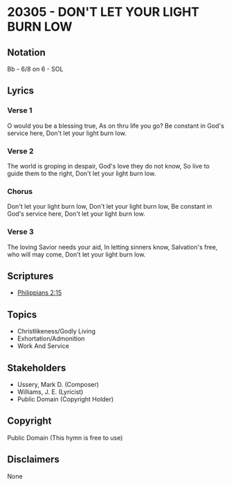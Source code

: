 # 20305 - DON'T LET YOUR LIGHT BURN LOW

## Notation

Bb - 6/8 on 6 - SOL

## Lyrics

### Verse 1

O would you be a blessing true, As on thru life you go? Be constant in God's service here, Don't let your light burn low.

### Verse 2

The world is groping in despair, God's love they do not know, So live to guide them to the right, Don't let your light burn low.

### Chorus

Don't let your light burn low,  Don't let your light burn low, Be constant in God's service here, Don't let your light burn low.

### Verse 3

The loving Savior needs your aid, In letting sinners know, Salvation's free, who will may come, Don't let your light burn low.


## Scriptures

- [Philippians 2:15](https://www.biblegateway.com/passage/?search=Philippians%202%3A15)

## Topics

- Christlikeness/Godly Living
- Exhortation/Admonition
- Work And Service

## Stakeholders

- Ussery, Mark D. (Composer)
- Williams, J. E. (Lyricist)
- Public Domain (Copyright Holder)

## Copyright

Public Domain
(This hymn is free to use)

## Disclaimers

None

